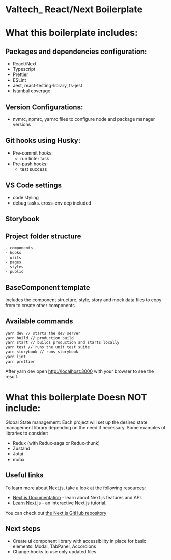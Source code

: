 # Valtech\_ React/Next Boilerplate

# What this boilerplate includes:

## Packages and dependencies configuration:

- React/Next
- Typescript
- Prettier
- ESLint
- Jest, react-testing-library, ts-jest
- Istanbul coverage

## Version Configurations:

- nvmrc, npmrc, yarnrc files to configure node and package manager versions

## Git hooks using Husky:

- Pre-commit hooks:
  - run linter task
- Pre-push hooks:
  - test success

## VS Code settings

- code styling
- debug tasks. cross-env dep included

## Storybook

## Project folder structure

```bash
- components
- hooks
- utils
- pages
- styles
- public
```

## BaseComponent template

Includes the component structure, style, story and mock data files to copy from to create other components

## Available commands

```bash
yarn dev // starts the dev server
yarn build // production build
yarn start // builds production and starts locally
yarn test // runs the unit test suite
yarn storybook // runs storybook
yarn lint
yarn prettier
```

After yarn dev open [http://localhost:3000](http://localhost:3000) with your browser to see the result.

# What this boilerplate Doesn NOT include:

Global State management: Each project will set up the desired state management library depending on the need if necessary. Some examples of libraries to consider:

- Redux (with Redux-saga or Redux-thunk)
- Zustand
- Jotai
- mobx

## Useful links

To learn more about Next.js, take a look at the following resources:

- [Next.js Documentation](https://nextjs.org/docs) - learn about Next.js features and API.
- [Learn Next.js](https://nextjs.org/learn) - an interactive Next.js tutorial.

You can check out [the Next.js GitHub repository](https://github.com/vercel/next.js/)

## Next steps

- Create ui component library with accessibility in place for basic elements: Modal, TabPanel, Accordions
- Change hooks to use only updated files
